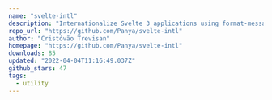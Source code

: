 ```yaml
---
name: "svelte-intl"
description: "Internationalize Svelte 3 applications using format-message."
repo_url: "https://github.com/Panya/svelte-intl"
author: "Cristóvão Trevisan"
homepage: "https://github.com/Panya/svelte-intl"
downloads: 85
updated: "2022-04-04T11:16:49.037Z"
github_stars: 47
tags: 
  - utility
---
```

